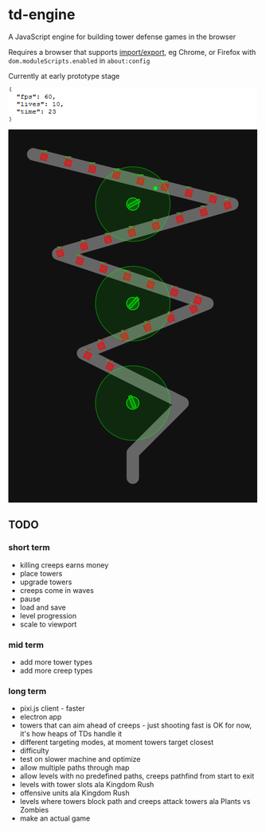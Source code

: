 # td-engine

A JavaScript engine for building tower defense games in the browser

Requires a browser that supports [import/export](https://developer.mozilla.org/en-US/docs/Web/JavaScript/Reference/Statements/import),
eg Chrome, or Firefox with `dom.moduleScripts.enabled` in `about:config`

Currently at early prototype stage

![screenshot](screenshot.png)

## TODO

### short term

- killing creeps earns money
- place towers
- upgrade towers
- creeps come in waves
- pause
- load and save
- level progression
- scale to viewport

### mid term

- add more tower types
- add more creep types

### long term

- pixi.js client - faster
- electron app
- towers that can aim ahead of creeps - just shooting fast is OK for now, it's
  how heaps of TDs handle it
- different targeting modes, at moment towers target closest
- difficulty
- test on slower machine and optimize
- allow multiple paths through map
- allow levels with no predefined paths, creeps pathfind from start to exit
- levels with tower slots ala Kingdom Rush
- offensive units ala Kingdom Rush
- levels where towers block path and creeps attack towers ala Plants vs Zombies
- make an actual game
